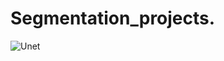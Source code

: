 # Segmentation_projects.

![Unet](https://github.com/Ibrokhim7755/Segmentation_projects/assets/89033710/fd35006d-59c1-481f-a117-f60ec9ab8944)
